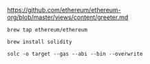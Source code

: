 
https://github.com/ethereum/ethereum-org/blob/master/views/content/greeter.md

`brew tap ethereum/ethereum`

`brew install solidity`

`solc -o target --gas --abi --bin --overwrite`

